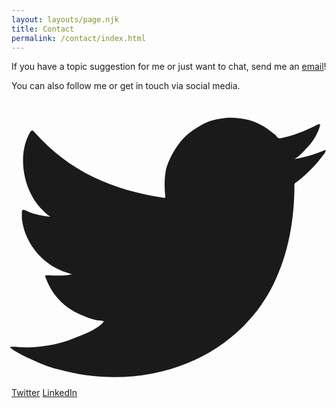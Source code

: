 ```yaml
---
layout: layouts/page.njk
title: Contact
permalink: /contact/index.html
---
```

If you have a topic suggestion for me or just want to chat, send me an [email](mailto:frontrowgreg@gmail.com)!

You can also follow me or get in touch via social media.

<svg xmlns="http://www.w3.org/2000/svg" viewBox="0 -2 33.4 29.5" overflow="visible"><path d="M33.3 3.3c-1.1.5-2.2.8-3.4 1 .5-.1 1.3-1.1 1.7-1.5.5-.6.9-1.3 1.1-2 0-.1.1-.1 0-.2h-.2c-1.3.7-2.6 1.2-4 1.5-.1 0-.2 0-.3-.1-.1-.1-.2-.3-.4-.4-.6-.5-1.2-.9-1.9-1.2-.9-.4-2-.5-3-.5-1 .1-2 .3-2.8.8-.9.5-1.7 1.1-2.3 1.9-.6.8-1.1 1.7-1.4 2.7-.2 1-.2 1.9-.1 2.9 0 .2 0 .2-.1.2-5.5-.8-10.1-2.8-13.8-7-.2-.2-.2-.2-.4 0-1.5 2.5-.7 6.4 1.3 8.3.3.3.5.5.8.7-.1 0-1.5-.1-2.7-.7-.2-.1-.2 0-.3.1v.8c.3 2.5 2 4.7 4.4 5.6l.9.3c-.5.1-1.1.2-2.6.1-.2 0-.3.1-.2.2 1.1 3.1 3.6 4.1 5.5 4.6.2 0 .5 0 .7.1-.6.9-2.7 1.6-3.7 2-1.8.6-3.8.9-5.7.7h-.5c-.1.1 0 .1.1.2.4.3.8.5 1.2.7 1.2.6 2.5 1.2 3.8 1.5 6.8 1.9 14.5.5 19.6-4.6 4-4 5.4-9.5 5.4-15 0-.2.3-.3.4-.4 1-.8 1.9-1.7 2.7-2.8.2-.2.2-.4.2-.5.1-.1.1-.1 0 0z" fill="currentcolor"></path></svg>

[Twitter](https://twitter.com/FrontRowGreg) [LinkedIn](https://www.linkedin.com/in/greg-vissing/)
